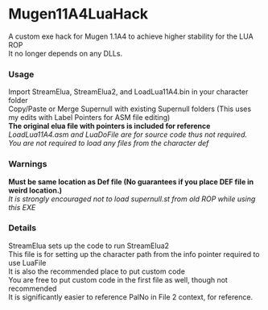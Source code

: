# Mugen11A4LuaHack

A custom exe hack for Mugen 1.1A4 to achieve higher stability for the LUA ROP  
It no longer depends on any DLLs.  

### Usage 
Import StreamElua, StreamElua2, and LoadLua11A4.bin in your character folder  
Copy/Paste or Merge Supernull with existing Supernull folders (This uses my edits with Label Pointers for ASM file editing)  
**The original elua file with pointers is included for reference**  
*LoadLua11A4.asm and LuaDoFile are for source code thus not required.*  
*You are not required to load any files from the character def*  

### Warnings
**Must be same location as Def file (No guarantees if you place DEF file in weird location.)**  
*It is strongly encouraged not to load supernull.st from old ROP while using this EXE*  

### Details  
StreamElua sets up the code to run StreamElua2  
This file is for setting up the character path from the info pointer required to use LuaFile  
It is also the recommended place to put custom code  
You are free to put custom code in the first file as well, though not recommended  
It is significantly easier to reference PalNo in File 2 context, for reference.
